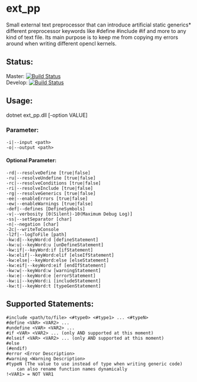 # ext_pp
Small external text preprocessor that can introduce artificial static generics* different preprocessor keywords like #define #include #if and more to any kind of text file. Its main purpose is to keep me from copying my errors around when writing different opencl kernels.

## Status:
Master: [![Build Status](https://travis-ci.com/ByteChkR/ext-pp.svg?branch=master)](https://travis-ci.com/ByteChkR/ext-pp)  
Develop: [![Build Status](https://travis-ci.com/ByteChkR/ext-pp.svg?branch=develop)](https://travis-ci.com/ByteChkR/ext-pp)

## Usage:


dotnet ext_pp.dll [-option VALUE]

### Parameter:
	-i|--input <path>  
	-o|--output <path>  

#### Optional Parameter:
	-rd|--resolveDefine [true|false]  
	-ru|--resolveUndefine [true|false]  
	-rc|--resolveConditions [true|false]  
	-ri|--resolveInclude [true|false]  
	-rg|--resolveGenerics [true|false]  
	-ee|--enableErrors [true|false]  
	-ew|--enableWarnings [true|false]  
	-def|--defines [DefineSymbols]  
	-v|--verbosity [0(Silent)-10(Maximum Debug Log)]
	-ss|--setSeparator [char]
	-n|--negation [char]
	-2c|--writeToConsole
	-l2f|--logToFile [path]
	-kw:d|--keyWord:d [defineStatement]
	-kw:u|--keyWord:u [unDefineStatement]
	-kw:if|--keyWord:if [ifStatement]
	-kw:elif|--keyWord:elif [elseIfStatement]
	-kw:else|--keyWord:else [elseStatement]
	-kw:eif|--keyWord:eif [endIfStatement]
	-kw:w|--keyWord:w [warningStatement]
	-kw:e|--keyWord:e [errorStatement]
	-kw:i|--keyWord:i [includeStatement]
	-kw:t|--keyWord:t [typeGenStatement]

## Supported Statements:
	#include <path/to/file> <#type0> <#type1> ... <#typeN>
	#define <VAR> <VAR2> ...
	#undefine <VAR> <VAR2> ...
	#if <VAR> <VAR2> ... (only AND supported at this moment)
	#elseif <VAR> <VAR2> ... (only AND supported at this moment)
	#else
	(#endif)
	#error <Error Description>
	#warning <Warning Description>
	#typeN (The value to use instead of type when writing generic code)
		can also rename function names dynamically
	!<VAR1> = NOT VAR1